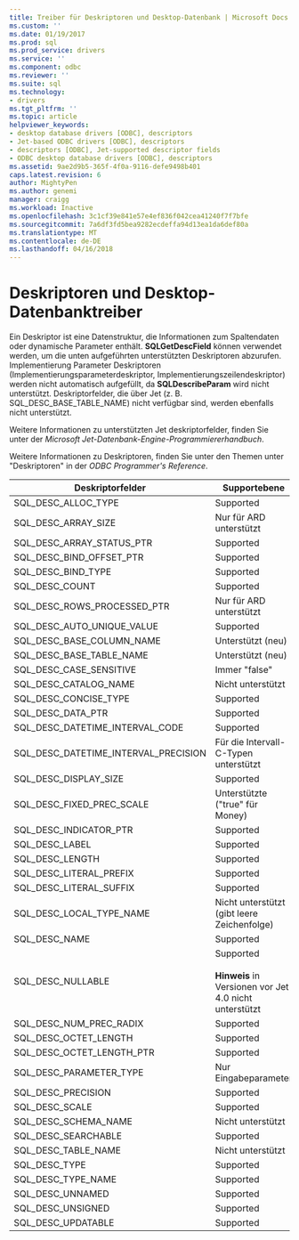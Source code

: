 ```yaml
---
title: Treiber für Deskriptoren und Desktop-Datenbank | Microsoft Docs
ms.custom: ''
ms.date: 01/19/2017
ms.prod: sql
ms.prod_service: drivers
ms.service: ''
ms.component: odbc
ms.reviewer: ''
ms.suite: sql
ms.technology:
- drivers
ms.tgt_pltfrm: ''
ms.topic: article
helpviewer_keywords:
- desktop database drivers [ODBC], descriptors
- Jet-based ODBC drivers [ODBC], descriptors
- descriptors [ODBC], Jet-supported descriptor fields
- ODBC desktop database drivers [ODBC], descriptors
ms.assetid: 9ae2d9b5-365f-4f0a-9116-defe9498b401
caps.latest.revision: 6
author: MightyPen
ms.author: genemi
manager: craigg
ms.workload: Inactive
ms.openlocfilehash: 3c1cf39e841e57e4ef836f042cea41240f7f7bfe
ms.sourcegitcommit: 7a6df3fd5bea9282ecdeffa94d13ea1da6def80a
ms.translationtype: MT
ms.contentlocale: de-DE
ms.lasthandoff: 04/16/2018
---
```

# <a name="descriptors-and-desktop-database-drivers"></a>Deskriptoren und Desktop-Datenbanktreiber
Ein Deskriptor ist eine Datenstruktur, die Informationen zum Spaltendaten oder dynamische Parameter enthält. **SQLGetDescField** können verwendet werden, um die unten aufgeführten unterstützten Deskriptoren abzurufen. Implementierung Parameter Deskriptoren (Implementierungsparameterdeskriptor, Implementierungszeilendeskriptor) werden nicht automatisch aufgefüllt, da **SQLDescribeParam** wird nicht unterstützt. Deskriptorfelder, die über Jet (z. B. SQL_DESC_BASE_TABLE_NAME) nicht verfügbar sind, werden ebenfalls nicht unterstützt.  
  
 Weitere Informationen zu unterstützten Jet deskriptorfelder, finden Sie unter der *Microsoft Jet-Datenbank-Engine-Programmiererhandbuch*.  
  
 Weitere Informationen zu Deskriptoren, finden Sie unter den Themen unter "Deskriptoren" in der *ODBC Programmer's Reference*.  
  
|Deskriptorfelder|Supportebene|  
|-----------------------|-------------------|  
|SQL_DESC_ALLOC_TYPE|Supported|  
|SQL_DESC_ARRAY_SIZE|Nur für ARD unterstützt|  
|SQL_DESC_ARRAY_STATUS_PTR|Supported|  
|SQL_DESC_BIND_OFFSET_PTR|Supported|  
|SQL_DESC_BIND_TYPE|Supported|  
|SQL_DESC_COUNT|Supported|  
|SQL_DESC_ROWS_PROCESSED_PTR|Nur für ARD unterstützt|  
|SQL_DESC_AUTO_UNIQUE_VALUE|Supported|  
|SQL_DESC_BASE_COLUMN_NAME|Unterstützt (neu)|  
|SQL_DESC_BASE_TABLE_NAME|Unterstützt (neu)|  
|SQL_DESC_CASE_SENSITIVE|Immer "false"|  
|SQL_DESC_CATALOG_NAME|Nicht unterstützt|  
|SQL_DESC_CONCISE_TYPE|Supported|  
|SQL_DESC_DATA_PTR|Supported|  
|SQL_DESC_DATETIME_INTERVAL_CODE|Supported|  
|SQL_DESC_DATETIME_INTERVAL_PRECISION|Für die Intervall-C-Typen unterstützt|  
|SQL_DESC_DISPLAY_SIZE|Supported|  
|SQL_DESC_FIXED_PREC_SCALE|Unterstützte ("true" für Money)|  
|SQL_DESC_INDICATOR_PTR|Supported|  
|SQL_DESC_LABEL|Supported|  
|SQL_DESC_LENGTH|Supported|  
|SQL_DESC_LITERAL_PREFIX|Supported|  
|SQL_DESC_LITERAL_SUFFIX|Supported|  
|SQL_DESC_LOCAL_TYPE_NAME|Nicht unterstützt (gibt leere Zeichenfolge)|  
|SQL_DESC_NAME|Supported|  
|SQL_DESC_NULLABLE|Supported<br /><br /> **Hinweis** in Versionen vor Jet 4.0 nicht unterstützt|  
|SQL_DESC_NUM_PREC_RADIX|Supported|  
|SQL_DESC_OCTET_LENGTH|Supported|  
|SQL_DESC_OCTET_LENGTH_PTR|Supported|  
|SQL_DESC_PARAMETER_TYPE|Nur Eingabeparameter|  
|SQL_DESC_PRECISION|Supported|  
|SQL_DESC_SCALE|Supported|  
|SQL_DESC_SCHEMA_NAME|Nicht unterstützt|  
|SQL_DESC_SEARCHABLE|Supported|  
|SQL_DESC_TABLE_NAME|Nicht unterstützt|  
|SQL_DESC_TYPE|Supported|  
|SQL_DESC_TYPE_NAME|Supported|  
|SQL_DESC_UNNAMED|Supported|  
|SQL_DESC_UNSIGNED|Supported|  
|SQL_DESC_UPDATABLE|Supported|
